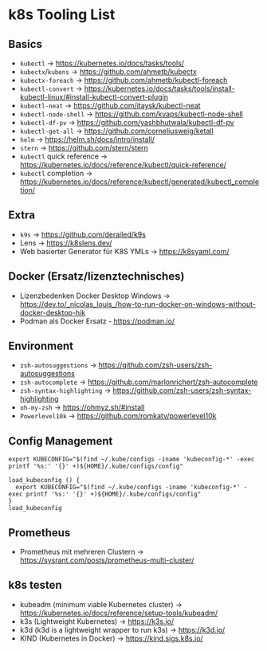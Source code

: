 # k8s Tooling List

## Basics

- `kubectl` -> <https://kubernetes.io/docs/tasks/tools/>
- `kubectx`/`kubens` -> <https://github.com/ahmetb/kubectx>
- `kubectx-foreach` -> <https://github.com/ahmetb/kubectl-foreach>
- `kubectl-convert` ->  <https://kubernetes.io/docs/tasks/tools/install-kubectl-linux/#install-kubectl-convert-plugin>
- `kubectl-neat` -> <https://github.com/itaysk/kubectl-neat>
- `kubectl-node-shell` -> <https://github.com/kvaps/kubectl-node-shell>
- `kubectl-df-pv` -> <https://github.com/yashbhutwala/kubectl-df-pv>
- `kubectl-get-all` -> <https://github.com/corneliusweig/ketall>
- `helm` -> <https://helm.sh/docs/intro/install/>
- `stern` -> <https://github.com/stern/stern>
- `kubectl` quick reference -> <https://kubernetes.io/docs/reference/kubectl/quick-reference/>
- `kubectl` completion -> <https://kubernetes.io/docs/reference/kubectl/generated/kubectl_completion/>

## Extra

- `k9s` -> <https://github.com/derailed/k9s>
- Lens -> <https://k8slens.dev/>
- Web basierter Generator für K8S YMLs -> <https://k8syaml.com/>

## Docker (Ersatz/lizenztechnisches)

- Lizenzbedenken Docker Desktop Windows -> <https://dev.to/_nicolas_louis_/how-to-run-docker-on-windows-without-docker-desktop-hik>
- Podman als Docker Ersatz - <https://podman.io/>

## Environment

- `zsh-autosuggestions` -> <https://github.com/zsh-users/zsh-autosuggestions>
- `zsh-autocomplete` -> <https://github.com/marlonrichert/zsh-autocomplete>
- `zsh-syntax-highlighting` -> <https://github.com/zsh-users/zsh-syntax-highlighting>
- `oh-my-zsh` -> <https://ohmyz.sh/#install>
- `Powerlevel10k` -> <https://github.com/romkatv/powerlevel10k>

## Config Management

```shell
export KUBECONFIG="$(find ~/.kube/configs -iname 'kubeconfig-*' -exec printf '%s:' '{}' +)${HOME}/.kube/configs/config"

load_kubeconfig () {
  export KUBECONFIG="$(find ~/.kube/configs -iname 'kubeconfig-*' -exec printf '%s:' '{}' +)${HOME}/.kube/configs/config"
}
load_kubeconfig
```

## Prometheus

- Prometheus mit mehreren Clustern -> <https://sysrant.com/posts/prometheus-multi-cluster/>

## k8s testen

- kubeadm (minimum viable Kubernetes cluster) -> <https://kubernetes.io/docs/reference/setup-tools/kubeadm/>
- k3s (Lightweight Kubernetes) -> <https://k3s.io/>
- k3d (k3d is a lightweight wrapper to run k3s) -> <https://k3d.io/>
- KIND (Kubernetes in Docker) -> <https://kind.sigs.k8s.io/>
